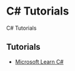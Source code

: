 # C# Tutorials
C# Tutorials

## Tutorials
- [Microsoft Learn C#](https://dotnet.microsoft.com/en-us/learn/csharp)
